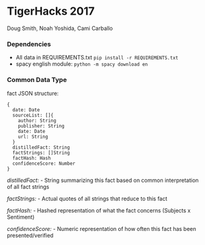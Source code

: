 # **TigerHacks 2017**

Doug Smith, Noah Yoshida, Cami Carballo

### Dependencies
- All data in REQUIREMENTS.txt `pip install -r REQUIREMENTS.txt`
- spacy english module: `python -m spacy download en`

### Common Data Type

fact JSON structure:
```
{
  date: Date
  sourceList: []{
    author: String
    publisher: String
    date: Date
    url: String
  }
  distilledFact: String
  factStrings: []String
  factHash: Hash
  confidenceScore: Number
}
```

_distilledFact:_ - String summarizing this fact based on common interpretation 
  of all fact strings

_factStrings:_ - Actual quotes of all strings that reduce to this fact

_factHash:_ - Hashed representation of what the fact concerns (Subjects x Sentiment)

_confidenceScore:_ - Numeric representation of how often this fact has been presented/verified

